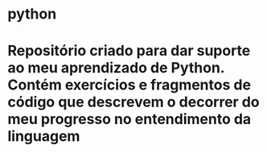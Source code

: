 <h1>python<h1>
<p align='left'>Repositório criado para dar suporte ao meu aprendizado de Python. Contém exercícios e fragmentos de código que descrevem o decorrer do meu progresso no entendimento da linguagem </p>
 
